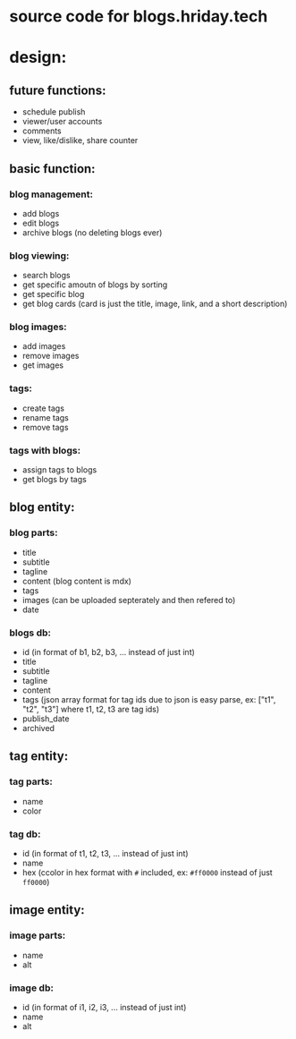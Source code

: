 # source code for blogs.hriday.tech

# design:

## future functions:
- schedule publish
- viewer/user accounts
- comments
- view, like/dislike, share counter

## basic function:

### blog management:
- add blogs
- edit blogs
- archive blogs (no deleting blogs ever)

### blog viewing:
- search blogs
- get specific amoutn of blogs by sorting
- get specific blog
- get blog cards (card is just the title, image, link, and a short description)

### blog images:
- add images
- remove images
- get images

### tags:
- create tags
- rename tags
- remove tags

### tags with blogs:
- assign tags to blogs
- get blogs by tags

## blog entity:

### blog parts:
- title
- subtitle
- tagline
- content (blog content is mdx)
- tags
- images (can be uploaded septerately and then refered to)
- date

### blogs db:
- id (in format of b1, b2, b3, ... instead of just int)
- title
- subtitle
- tagline
- content
- tags (json array format for tag ids due to json is easy parse, ex: ["t1", "t2", "t3"] where t1, t2, t3 are tag ids)
- publish_date
- archived

## tag entity:

### tag parts:
- name
- color

### tag db:
- id (in format of t1, t2, t3, ... instead of just int)
- name
- hex (ccolor in hex format with `#` included, ex: `#ff0000` instead of just `ff0000`)

## image entity:

### image parts:
- name
- alt

### image db:
- id (in format of i1, i2, i3, ... instead of just int)
- name
- alt
